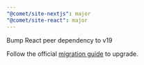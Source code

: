 ```yaml
---
"@comet/site-nextjs": major
"@comet/site-react": major
---
```


Bump React peer dependency to v19

Follow the official [migration guide](https://react.dev/blog/2024/04/25/react-19-upgrade-guide) to upgrade.
